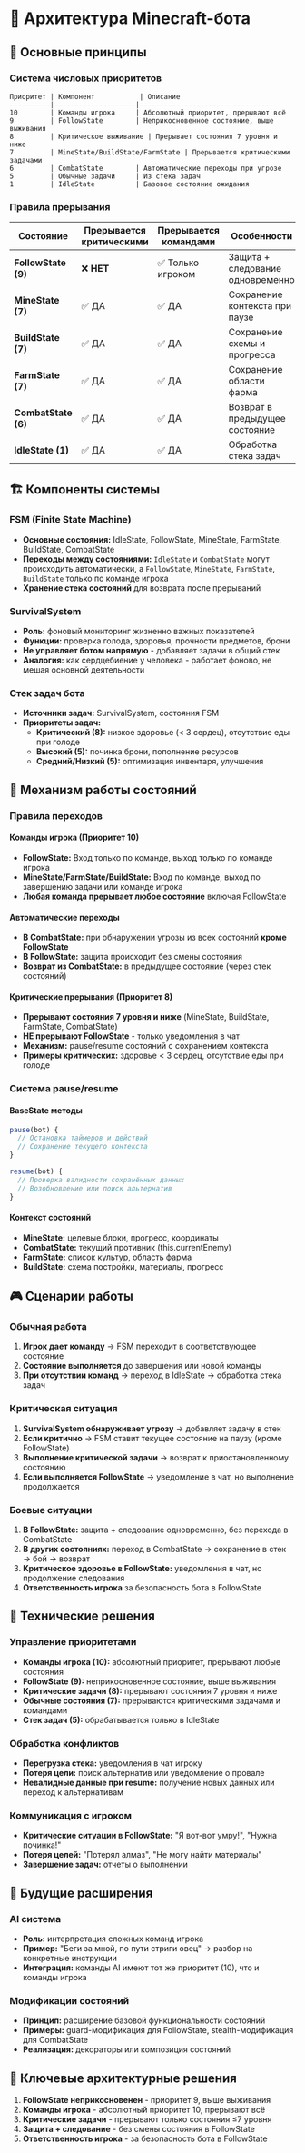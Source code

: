 # 🤖 Архитектура Minecraft-бота

## 🎯 Основные принципы

### Система числовых приоритетов

```
Приоритет | Компонент           | Описание
----------|--------------------|---------------------------------
10        | Команды игрока     | Абсолютный приоритет, прерывают всё
9         | FollowState        | Неприкосновенное состояние, выше выживания
8         | Критическое выживание | Прерывает состояния 7 уровня и ниже
7         | MineState/BuildState/FarmState | Прерывается критическими задачами
6         | CombatState        | Автоматические переходы при угрозе
5         | Обычные задачи     | Из стека задач
1         | IdleState          | Базовое состояние ожидания
```

### Правила прерывания

| Состояние           | Прерывается критическими | Прерывается командами | Особенности                      |
| ------------------- | ------------------------ | --------------------- | -------------------------------- |
| **FollowState (9)** | ❌ **НЕТ**               | ✅ Только игроком     | Защита + следование одновременно |
| **MineState (7)**   | ✅ ДА                    | ✅ ДА                 | Сохранение контекста при паузе   |
| **BuildState (7)**  | ✅ ДА                    | ✅ ДА                 | Сохранение схемы и прогресса     |
| **FarmState (7)**   | ✅ ДА                    | ✅ ДА                 | Сохранение области фарма         |
| **CombatState (6)** | ✅ ДА                    | ✅ ДА                 | Возврат в предыдущее состояние   |
| **IdleState (1)**   | ✅ ДА                    | ✅ ДА                 | Обработка стека задач            |

## 🏗️ Компоненты системы

### FSM (Finite State Machine)

- **Основные состояния:** IdleState, FollowState, MineState, FarmState, BuildState, CombatState
- **Переходы между состояниями:** `IdleState` и `CombatState` могут происходить автоматически, а `FollowState`, `MineState`, `FarmState`, `BuildState` только по команде игрока
- **Хранение стека состояний** для возврата после прерываний

### SurvivalSystem

- **Роль:** фоновый мониторинг жизненно важных показателей
- **Функции:** проверка голода, здоровья, прочности предметов, брони
- **Не управляет ботом напрямую** - добавляет задачи в общий стек
- **Аналогия:** как сердцебиение у человека - работает фоново, не мешая основной деятельности

### Стек задач бота

- **Источники задач:** SurvivalSystem, состояния FSM
- **Приоритеты задач:**
  - **Критический (8):** низкое здоровье (< 3 сердец), отсутствие еды при голоде
  - **Высокий (5):** починка брони, пополнение ресурсов
  - **Средний/Низкий (5):** оптимизация инвентаря, улучшения

## 🔄 Механизм работы состояний

### Правила переходов

#### Команды игрока (Приоритет 10)

- **FollowState:** Вход только по команде, выход только по команде игрока
- **MineState/FarmState/BuildState:** Вход по команде, выход по завершению задачи или команде игрока
- **Любая команда прерывает любое состояние** включая FollowState

#### Автоматические переходы

- **В CombatState:** при обнаружении угрозы из всех состояний **кроме FollowState**
- **В FollowState:** защита происходит без смены состояния
- **Возврат из CombatState:** в предыдущее состояние (через стек состояний)

#### Критические прерывания (Приоритет 8)

- **Прерывают состояния 7 уровня и ниже** (MineState, BuildState, FarmState, CombatState)
- **НЕ прерывают FollowState** - только уведомления в чат
- **Механизм:** pause/resume состояний с сохранением контекста
- **Примеры критических:** здоровье < 3 сердец, отсутствие еды при голоде

### Система pause/resume

#### BaseState методы

```javascript
pause(bot) {
  // Остановка таймеров и действий
  // Сохранение текущего контекста
}

resume(bot) {
  // Проверка валидности сохранённых данных
  // Возобновление или поиск альтернатив
}
```

#### Контекст состояний

- **MineState:** целевые блоки, прогресс, координаты
- **CombatState:** текущий противник (this.currentEnemy)
- **FarmState:** список культур, область фарма
- **BuildState:** схема постройки, материалы, прогресс

## 🎮 Сценарии работы

### Обычная работа

1. **Игрок дает команду** → FSM переходит в соответствующее состояние
2. **Состояние выполняется** до завершения или новой команды
3. **При отсутствии команд** → переход в IdleState → обработка стека задач

### Критическая ситуация

1. **SurvivalSystem обнаруживает угрозу** → добавляет задачу в стек
2. **Если критично** → FSM ставит текущее состояние на паузу (кроме FollowState)
3. **Выполнение критической задачи** → возврат к приостановленному состоянию
4. **Если выполняется FollowState** → уведомление в чат, но выполнение продолжается

### Боевые ситуации

1. **В FollowState:** защита + следование одновременно, без перехода в CombatState
2. **В других состояниях:** переход в CombatState → сохранение в стек → бой → возврат
3. **Критическое здоровье в FollowState:** уведомления в чат, но продолжение следования
4. **Ответственность игрока** за безопасность бота в FollowState

## 🔧 Технические решения

### Управление приоритетами

- **Команды игрока (10):** абсолютный приоритет, прерывают любые состояния
- **FollowState (9):** неприкосновенное состояние, выше выживания
- **Критические задачи (8):** прерывают состояния 7 уровня и ниже
- **Обычные состояния (7):** прерываются критическими задачами и командами
- **Стек задач (5):** обрабатывается только в IdleState

### Обработка конфликтов

- **Перегрузка стека:** уведомления в чат игроку
- **Потеря цели:** поиск альтернатив или уведомление о провале
- **Невалидные данные при resume:** получение новых данных или переход к альтернативам

### Коммуникация с игроком

- **Критические ситуации в FollowState:** "Я вот-вот умру!", "Нужна починка!"
- **Потеря целей:** "Потерял алмаз", "Не могу найти материалы"
- **Завершение задач:** отчеты о выполнении

## 🎯 Будущие расширения

### AI система

- **Роль:** интерпретация сложных команд игрока
- **Пример:** "Беги за мной, по пути стриги овец" → разбор на конкретные инструкции
- **Интеграция:** команды AI имеют тот же приоритет (10), что и команды игрока

### Модификации состояний

- **Принцип:** расширение базовой функциональности состояний
- **Примеры:** guard-модификация для FollowState, stealth-модификация для CombatState
- **Реализация:** декораторы или композиция состояний

## 🔑 Ключевые архитектурные решения

1. **FollowState неприкосновенен** - приоритет 9, выше выживания
2. **Команды игрока** - абсолютный приоритет 10, прерывают всё
3. **Критические задачи** - прерывают только состояния ≤7 уровня
4. **Защита + следование** - без смены состояния в FollowState
5. **Ответственность игрока** - за безопасность бота в FollowState
